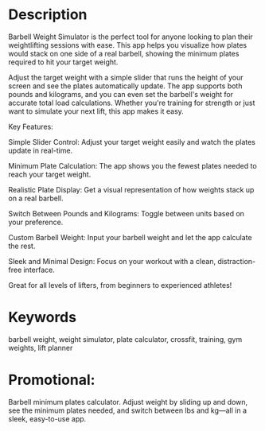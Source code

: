 # Description

Barbell Weight Simulator is the perfect tool for anyone looking to plan their weightlifting sessions with ease. This app helps you visualize how plates would stack on one side of a real barbell, showing the minimum plates required to hit your target weight.

Adjust the target weight with a simple slider that runs the height of your screen and see the plates automatically update. The app supports both pounds and kilograms, and you can even set the barbell's weight for accurate total load calculations. Whether you're training for strength or just want to simulate your next lift, this app makes it easy.

Key Features:

Simple Slider Control:
Adjust your target weight easily and watch the plates update in real-time.

Minimum Plate Calculation:
The app shows you the fewest plates needed to reach your target weight.

Realistic Plate Display:
Get a visual representation of how weights stack up on a real barbell.

Switch Between Pounds and Kilograms:
Toggle between units based on your preference.

Custom Barbell Weight:
Input your barbell weight and let the app calculate the rest.

Sleek and Minimal Design:
Focus on your workout with a clean, distraction-free interface.

Great for all levels of lifters, from beginners to experienced athletes!

# Keywords

barbell weight, weight simulator, plate calculator, crossfit, training, gym weights, lift planner

# Promotional:

Barbell minimum plates calculator. Adjust weight by sliding up and down, see the minimum plates needed, and switch between lbs and kg—all in a sleek, easy-to-use app.
